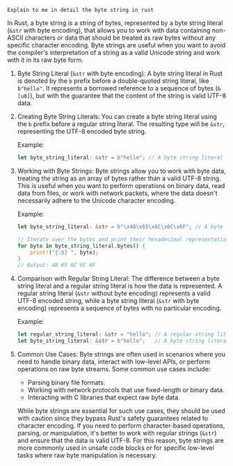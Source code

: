 ```
Explain to me in detail the byte string in rust
```



In Rust, a byte string is a string of bytes, represented by a byte string literal (`&str` with byte encoding), that allows you to work with data containing non-ASCII characters or data that should be treated as raw bytes without any specific character encoding. Byte strings are useful when you want to avoid the compiler's interpretation of a string as a valid Unicode string and work with it in its raw byte form.

1. Byte String Literal (`&str` with byte encoding):
   A byte string literal in Rust is denoted by the `b` prefix before a double-quoted string literal, like `b"hello"`. It represents a borrowed reference to a sequence of bytes (`&[u8]`), but with the guarantee that the content of the string is valid UTF-8 data.

2. Creating Byte String Literals:
   You can create a byte string literal using the `b` prefix before a regular string literal. The resulting type will be `&str`, representing the UTF-8 encoded byte string.

   Example:
   ```rust
   let byte_string_literal: &str = b"hello"; // A byte string literal containing the ASCII characters 'h', 'e', 'l', 'l', 'o'
   ```

3. Working with Byte Strings:
   Byte strings allow you to work with byte data, treating the string as an array of bytes rather than a valid UTF-8 string. This is useful when you want to perform operations on binary data, read data from files, or work with network packets, where the data doesn't necessarily adhere to the Unicode character encoding.

   Example:
   ```rust
   let byte_string_literal: &str = b"\x48\x65\x6C\x6C\x6F"; // A byte string literal with ASCII codes for 'H', 'e', 'l', 'l', 'o'

   // Iterate over the bytes and print their hexadecimal representations
   for byte in byte_string_literal.bytes() {
       print!("{:X} ", byte);
   }
   // Output: 48 65 6C 6C 6F
   ```

4. Comparison with Regular String Literal:
   The difference between a byte string literal and a regular string literal is how the data is represented. A regular string literal (`&str` without byte encoding) represents a valid UTF-8 encoded string, while a byte string literal (`&str` with byte encoding) represents a sequence of bytes with no particular encoding.

   Example:
   ```rust
   let regular_string_literal: &str = "hello"; // A regular string literal with UTF-8 encoded data
   let byte_string_literal: &str = b"hello";   // A byte string literal with raw bytes (ASCII characters)
   ```

5. Common Use Cases:
   Byte strings are often used in scenarios where you need to handle binary data, interact with low-level APIs, or perform operations on raw byte streams. Some common use cases include:

   - Parsing binary file formats.
   - Working with network protocols that use fixed-length or binary data.
   - Interacting with C libraries that expect raw byte data.

   While byte strings are essential for such use cases, they should be used with caution since they bypass Rust's safety guarantees related to character encoding. If you need to perform character-based operations, parsing, or manipulation, it's better to work with regular strings (`&str`) and ensure that the data is valid UTF-8. For this reason, byte strings are more commonly used in unsafe code blocks or for specific low-level tasks where raw byte manipulation is necessary.